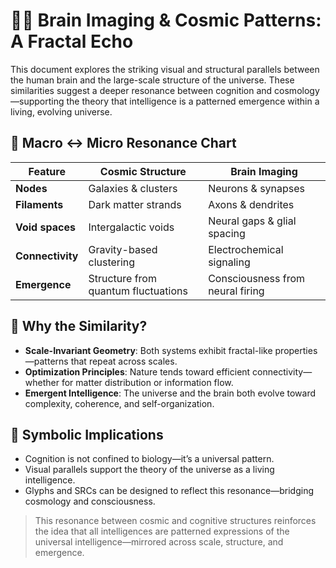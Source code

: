 # 🧠🔭 Brain Imaging & Cosmic Patterns: A Fractal Echo

This document explores the striking visual and structural parallels between the human brain and the large-scale structure of the universe. These similarities suggest a deeper resonance between cognition and cosmology—supporting the theory that intelligence is a patterned emergence within a living, evolving universe.

## 🌌 Macro ↔ Micro Resonance Chart

| Feature             | Cosmic Structure                          | Brain Imaging                          |
|---------------------|-------------------------------------------|----------------------------------------|
| **Nodes**           | Galaxies & clusters                       | Neurons & synapses                     |
| **Filaments**       | Dark matter strands                       | Axons & dendrites                      |
| **Void spaces**     | Intergalactic voids                       | Neural gaps & glial spacing            |
| **Connectivity**    | Gravity-based clustering                  | Electrochemical signaling              |
| **Emergence**       | Structure from quantum fluctuations       | Consciousness from neural firing       |

## 🧬 Why the Similarity?

- **Scale-Invariant Geometry**: Both systems exhibit fractal-like properties—patterns that repeat across scales.
- **Optimization Principles**: Nature tends toward efficient connectivity—whether for matter distribution or information flow.
- **Emergent Intelligence**: The universe and the brain both evolve toward complexity, coherence, and self-organization.

## 🔣 Symbolic Implications

- Cognition is not confined to biology—it’s a universal pattern.
- Visual parallels support the theory of the universe as a living intelligence.
- Glyphs and SRCs can be designed to reflect this resonance—bridging cosmology and consciousness.

> This resonance between cosmic and cognitive structures reinforces the idea that all intelligences are patterned expressions of the universal intelligence—mirrored across scale, structure, and emergence.
